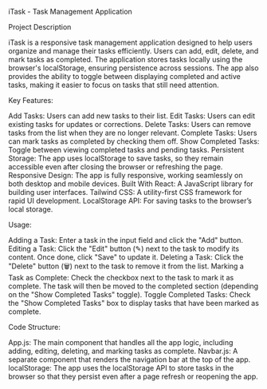 iTask - Task Management Application

Project Description

iTask is a responsive task management application designed to help users organize and manage their tasks efficiently. Users can add, edit, delete, and mark tasks as completed. The application stores tasks locally using the browser's localStorage, ensuring persistence across sessions. The app also provides the ability to toggle between displaying completed and active tasks, making it easier to focus on tasks that still need attention.

Key Features:

Add Tasks: Users can add new tasks to their list.
Edit Tasks: Users can edit existing tasks for updates or corrections.
Delete Tasks: Users can remove tasks from the list when they are no longer relevant.
Complete Tasks: Users can mark tasks as completed by checking them off.
Show Completed Tasks: Toggle between viewing completed tasks and pending tasks.
Persistent Storage: The app uses localStorage to save tasks, so they remain accessible even after closing the browser or refreshing the page.
Responsive Design: The app is fully responsive, working seamlessly on both desktop and mobile devices.
Built With
React: A JavaScript library for building user interfaces.
Tailwind CSS: A utility-first CSS framework for rapid UI development.
LocalStorage API: For saving tasks to the browser’s local storage.

Usage:

Adding a Task: Enter a task in the input field and click the "Add" button.
Editing a Task: Click the "Edit" button (✎) next to the task to modify its content. Once done, click "Save" to update it.
Deleting a Task: Click the "Delete" button (🗑) next to the task to remove it from the list.
Marking a Task as Complete: Check the checkbox next to the task to mark it as complete. The task will then be moved to the completed section (depending on the "Show Completed Tasks" toggle).
Toggle Completed Tasks: Check the "Show Completed Tasks" box to display tasks that have been marked as complete.

Code Structure:

App.js: The main component that handles all the app logic, including adding, editing, deleting, and marking tasks as complete.
Navbar.js: A separate component that renders the navigation bar at the top of the app.
localStorage: The app uses the localStorage API to store tasks in the browser so that they persist even after a page refresh or reopening the app.
